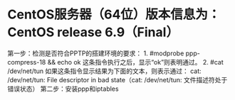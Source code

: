 <h1>CentOS服务器（64位）版本信息为：CentOS release 6.9（Final）</h1>
第一步：检测是否符合PPTP的搭建环境的要求：
  1. #modprobe ppp-compress-18 && echo ok 
     这条指令执行之后，显示“ok”则表明通过。
  2. #cat /dev/net/tun
     如果这条指令显示结果为下面的文本，则表示通过：
     cat: /dev/net/tun: File descriptor in bad state（cat: /dev/net/tun: 文件描述符处于错误状态）
第二步：安装ppp和iptables
  